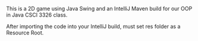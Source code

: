 This is a 2D game using Java Swing and an IntelliJ Maven build for our OOP in Java CSCI 3326 class. 

After importing the code into your IntelliJ build, must set res folder as a Resource Root.
